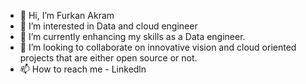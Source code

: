 - 👋 Hi, I’m Furkan Akram
- 👀 I’m interested in Data and cloud engineer
- 🌱 I’m currently enhancing my skills as a Data engineer.
- 💞️ I’m looking to collaborate on innovative vision and cloud oriented projects that are either open source or not. 
- 📫 How to reach me - Linkedln

<!---
FurkanAkram123/FurkanAkram123 is a ✨ special ✨ repository because its `README.md` (this file) appears on your GitHub profile.
You can click the Preview link to take a look at your changes.
--->
